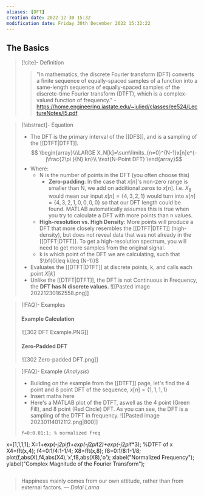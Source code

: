 ```yaml
---
aliases: [DFT]
creation date: 2022-12-30 15:32
modification date: Friday 30th December 2022 15:32:22
---
```

## The Basics

>[!cite]- Definition
> >"In mathematics, the discrete Fourier transform (DFT) converts a finite sequence of equally-spaced samples of a function into a same-length sequence of equally-spaced samples of the discrete-time Fourier transform (DTFT), which is a complex-valued function of frequency."
 >\-https://home.engineering.iastate.edu/~julied/classes/ee524/LectureNotes/l5.pdf

>[!abstract]- Equation
>- The DFT is the primary interval of the [[DFS]], and is a sampling of the [[DTFT|DTFT]].
>$$
\begin{array}\\\LARGE X_N[k]=\sum\limits_{n=0}^{N-1}x[n]e^{-j\frac{2\pi }{N} kn}\\
\text{N-Point DFT}
\end{array}$$
>- Where:
>	- N is the number of points in the DFT (you often choose this)
>		- **Zero-padding**: In the case that $x[n]$'s non-zero range is smaller than N, we add on additional zeros to $x[n]$. I.e. $X_8$ would mean our input $x[n]=\{4,3,2,1\}$ would turn into $x[n]=\{4,3,2,1,0,0,0,0\}$ so that our DFT length could be found. MATLAB automatically assumes this is true when you try to calculate a DFT with more points than n values.
>	- **High-resolution vs. High Density**: More points will produce a DFT that more closely resembles the [[DTFT|DTFT]] (high-density), but does not reveal data that was not already in the [[DTFT|DTFT]]. To get a high-resolution spectrum, you will need to get more samples from the original signal.
>	- k is which point of the DFT we are calculating, such that $\bf{0\leq k\leq (N-1)}$
>- Evaluates the [[DTFT|DTFT]] at discrete points, k, and calls each point $X[k]$ 
>- Unlike the [[DTFT|DTFT]], the DFT is not Continuous in Frequency, the **DFT has N discrete values.**
>![[Pasted image 20221230162558.png]]
>

>[!FAQ]- Examples
>#### Example Calculation
>![[302 DFT Example.PNG]]
>#### Zero-Padded DFT
>![[302 Zero-padded DFT.png]]

>[!FAQ]- Example (*Analysis*)
>- Building on the example from the [[DTFT]] page, let's find the 4 point and 8 point DFT of the sequence, $x[n]=\{1,1,1,1\}$
>- Insert maths here
>- Here's a MATLAB plot of the DTFT, aswell as the 4 point (Green Fill), and 8 point (Red Circle) DFT. As you can see, the DFT is a sampling of the DTFT in frequency. 
>![[Pasted image 20230114012112.png|800]]
>```
>f=0:0.01:1; % normalized freq
x=[1,1,1,1];
X=1+exp(-j*2*pi*f)+exp(-j*2*pi*f*2)+exp(-j*2*pi*f*3); %DTFT of x
X4=fft(x,4);
f4=0:1/4:1-1/4;
X8=fft(x,8);
f8=0:1/8:1-1/8;
plot(f,abs(X),f4,abs(X4),'x',f8,abs(X8),'o');
xlabel("Normalized Frequency");
ylabel("Complex Magnitude of the Fourier Transform");
>```


> Happiness mainly comes from our own attitude, rather than from external factors.
> — <cite>Dalai Lama</cite>



